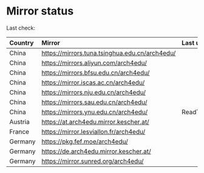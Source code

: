 <script src="./time.js"></script>
# Mirror status
Last check: <script type="text/javascript">localize(1682666188.7409744);</script>

|Country|Mirror|Last update|
|:------|:-----|:----------|
|China|https://mirrors.tuna.tsinghua.edu.cn/arch4edu/|<script type="text/javascript">localize(1682620249);</script>|
|China|https://mirrors.aliyun.com/arch4edu/|<script type="text/javascript">localize(1682620249);</script>|
|China|https://mirrors.bfsu.edu.cn/arch4edu/|<script type="text/javascript">localize(1682620249);</script>|
|China|https://mirror.iscas.ac.cn/arch4edu/|<script type="text/javascript">localize(1682620249);</script>|
|China|https://mirrors.nju.edu.cn/arch4edu/|<script type="text/javascript">localize(1682584452);</script>|
|China|https://mirrors.sau.edu.cn/arch4edu/|<script type="text/javascript">localize(1673850842);</script>|
|China|https://mirrors.ynu.edu.cn/arch4edu/|ReadTimeout|
|Austria|https://at.arch4edu.mirror.kescher.at/|<script type="text/javascript">localize(1682620249);</script>|
|France|https://mirror.lesviallon.fr/arch4edu/|<script type="text/javascript">localize(1682620249);</script>|
|Germany|https://pkg.fef.moe/arch4edu/|<script type="text/javascript">localize(1682620249);</script>|
|Germany|https://de.arch4edu.mirror.kescher.at/|<script type="text/javascript">localize(1682620249);</script>|
|Germany|https://mirror.sunred.org/arch4edu/|<script type="text/javascript">localize(1682620249);</script>|

<script src="./tablefilter/tablefilter.js"></script>
<script src="./table.js"></script>